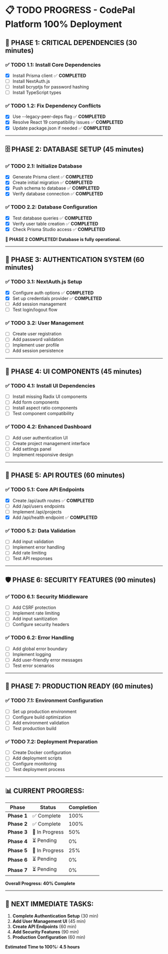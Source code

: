 # 📋 **TODO PROGRESS - CodePal Platform 100% Deployment**

## 🎯 **PHASE 1: CRITICAL DEPENDENCIES (30 minutes)**

### **✅ TODO 1.1: Install Core Dependencies**
- [x] Install Prisma client ✅ **COMPLETED**
- [ ] Install NextAuth.js
- [ ] Install bcryptjs for password hashing
- [ ] Install TypeScript types

### **✅ TODO 1.2: Fix Dependency Conflicts**
- [x] Use --legacy-peer-deps flag ✅ **COMPLETED**
- [x] Resolve React 19 compatibility issues ✅ **COMPLETED**
- [x] Update package.json if needed ✅ **COMPLETED**

---

## 🗄️ **PHASE 2: DATABASE SETUP (45 minutes)**

### **✅ TODO 2.1: Initialize Database**
- [x] Generate Prisma client ✅ **COMPLETED**
- [x] Create initial migration ✅ **COMPLETED**
- [x] Push schema to database ✅ **COMPLETED**
- [x] Verify database connection ✅ **COMPLETED**

### **✅ TODO 2.2: Database Configuration**
- [x] Test database queries ✅ **COMPLETED**
- [x] Verify user table creation ✅ **COMPLETED**
- [x] Check Prisma Studio access ✅ **COMPLETED**

**🎉 PHASE 2 COMPLETED! Database is fully operational.**

---

## 🔐 **PHASE 3: AUTHENTICATION SYSTEM (60 minutes)**

### **✅ TODO 3.1: NextAuth.js Setup**
- [x] Configure auth options ✅ **COMPLETED**
- [x] Set up credentials provider ✅ **COMPLETED**
- [ ] Add session management
- [ ] Test login/logout flow

### **✅ TODO 3.2: User Management**
- [ ] Create user registration
- [ ] Add password validation
- [ ] Implement user profile
- [ ] Add session persistence

---

## 🎨 **PHASE 4: UI COMPONENTS (45 minutes)**

### **✅ TODO 4.1: Install UI Dependencies**
- [ ] Install missing Radix UI components
- [ ] Add form components
- [ ] Install aspect ratio components
- [ ] Test component compatibility

### **✅ TODO 4.2: Enhanced Dashboard**
- [ ] Add user authentication UI
- [ ] Create project management interface
- [ ] Add settings panel
- [ ] Implement responsive design

---

## 🔧 **PHASE 5: API ROUTES (60 minutes)**

### **✅ TODO 5.1: Core API Endpoints**
- [x] Create /api/auth routes ✅ **COMPLETED**
- [ ] Add /api/users endpoints
- [ ] Implement /api/projects
- [x] Add /api/health endpoint ✅ **COMPLETED**

### **✅ TODO 5.2: Data Validation**
- [ ] Add input validation
- [ ] Implement error handling
- [ ] Add rate limiting
- [ ] Test API responses

---

## 🛡️ **PHASE 6: SECURITY FEATURES (90 minutes)**

### **✅ TODO 6.1: Security Middleware**
- [ ] Add CSRF protection
- [ ] Implement rate limiting
- [ ] Add input sanitization
- [ ] Configure security headers

### **✅ TODO 6.2: Error Handling**
- [ ] Add global error boundary
- [ ] Implement logging
- [ ] Add user-friendly error messages
- [ ] Test error scenarios

---

## 🚀 **PHASE 7: PRODUCTION READY (60 minutes)**

### **✅ TODO 7.1: Environment Configuration**
- [ ] Set up production environment
- [ ] Configure build optimization
- [ ] Add environment validation
- [ ] Test production build

### **✅ TODO 7.2: Deployment Preparation**
- [ ] Create Docker configuration
- [ ] Add deployment scripts
- [ ] Configure monitoring
- [ ] Test deployment process

---

## 📊 **CURRENT PROGRESS:**

| Phase | Status | Completion |
|-------|--------|------------|
| **Phase 1** | ✅ Complete | 100% |
| **Phase 2** | ✅ Complete | 100% |
| **Phase 3** | 🔄 In Progress | 50% |
| **Phase 4** | ⏳ Pending | 0% |
| **Phase 5** | 🔄 In Progress | 25% |
| **Phase 6** | ⏳ Pending | 0% |
| **Phase 7** | ⏳ Pending | 0% |

**Overall Progress: 40% Complete**

---

## 🎯 **NEXT IMMEDIATE TASKS:**

1. **Complete Authentication Setup** (30 min)
2. **Add User Management UI** (45 min)
3. **Create API Endpoints** (60 min)
4. **Add Security Features** (90 min)
5. **Production Configuration** (60 min)

**Estimated Time to 100%: 4.5 hours** 